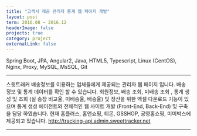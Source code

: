 ```yaml
---
title: "고객사 제공 관리자 통계 웹 페이지 개발"
layout: post
term: 2016.08 ~ 2016.12
headerImage: false
projects: true
category: project
externalLink: false
---
```


Spring Boot, JPA, Angular2,  Java, HTML5, Typescript, Linux (CentOS), Nginx, Proxy, MySQL, MsSQL, Git

---

스윗트래커 배송정보를 이용하는 업체들에게 제공되는 관리자 웹 페이지 입니다. 배송 정보 및 통계 데이터를 확인 할 수 있습니다.
회원정보, 배송 조회, 미배송 조회 , 통계 생성 및 조회 (실 송장 비교율, 미배송율, 배송율) 및 정산을 위한 엑셀 다운로드 기능이 있으며 통계 생성 에이전트와 전체적인 웹 사이트 개발 (Front-End, Back-End) 및 구축을 담당 하였습니다. 현재 홈플러스, 홈앤쇼핑, 티몬, GSSHOP, 공영홈쇼핑, 미미박스에 제공되고 있습니다.
http://tracking-api.admin.sweettracker.net

---

